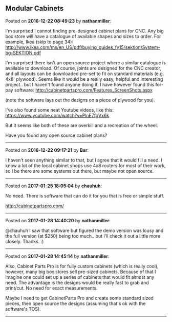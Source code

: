 ## Modular Cabinets
Posted on **2016-12-22 08:49:23** by **nathanmiller**:

I'm surprised I cannot finding pre-designed cabinet plans for CNC. Any big box store will have a catalogue of available shapes and sizes to order. For example, Ikea (skip to page 34): http://www.ikea.com/ms/en_US/pdf/buying_guides_fy15/sektion/System-bg-SEKTION.pdf

I'm surprised there isn't an open source project where a similar catalogue is available to download. Of course, joints are designed for the CNC creator, and all layouts can be downloaded pre-set to fit on standard materials (e.g. 4x8' plywood). Seems like it would be a really easy, helpful and interesting project.. but I haven't found anyone doing it. I have however found this for-pay software: http://cabinetpartspro.com/Features_ScreenShots.aspx

(note the software lays out the designs on a piece of plywood for you).

I've also found some neat Youtube videos, like this: https://www.youtube.com/watch?v=PlnE7fgVx6k

But it seems like both of these are overkill and a recreation of the wheel. 

Have you found any open source cabinet plans?

---

Posted on **2016-12-22 09:17:21** by **Bar**:

I haven't seen anything similar to that, but I agree that it would fill a need. I know a lot of the local cabinet shops use 4x8 routers for most of their work, so I be there are some systems out there, but maybe not open source.

---

Posted on **2017-01-25 18:05:04** by **chauhuh**:

No need. There is software that can do it for you that is free or simple stuff. 

http://cabinetpartspro.com/

---

Posted on **2017-01-28 14:40:20** by **nathanmiller**:

@chauhuh I saw that software but figured the demo version was lousy and the full version (at $250) being too much.. but I'll check it out a little more closely. Thanks. :)

---

Posted on **2017-01-28 14:45:14** by **nathanmiller**:

Also, Cabinet Parts Pro is for fully custom cabinets (which is really cool), however, many big box stores sell pre-sized cabinets. Because of that I imagine one could set up a series of cabinets that would fit almost any need. The advantage is the designs would be really fast to grab and print/cut. No need for exact measurements. 

Maybe I need to get CabinetParts Pro and create some standard sized pieces, then open source the designs (assuming that's ok with the software's TOS).

---

